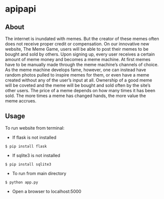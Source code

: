 # apipapi

About
----------
The internet is inundated with memes. But the creator of these memes often does not receive proper credit or compensation. On our innovative new website, The Meme Game, users will be able to post their memes to be bought and sold by others. Upon signing up, every user receives a certain amount of meme money and becomes a meme machine. At first memes have to be manually made through the meme machine’s channels of choice. As the meme machine develops fame, however, one can instead have random photos pulled to inspire memes for them, or even have a meme created without any of the user’s input at all. Ownership of a good meme will be coveted and the meme will be bought and sold often by the site’s other users. The price of a meme depends on how many times it has been sold. The more times a meme has changed hands, the more value the meme accrues. 

Usage
----------
To run website from terminal:
- If flask is not installed
```
$ pip install flask
```
- If sqlite3 is not installed
```
$ pip install sqlite3
```
- To run from main directory
```
$ python app.py
```
- Open a browser to localhost:5000
